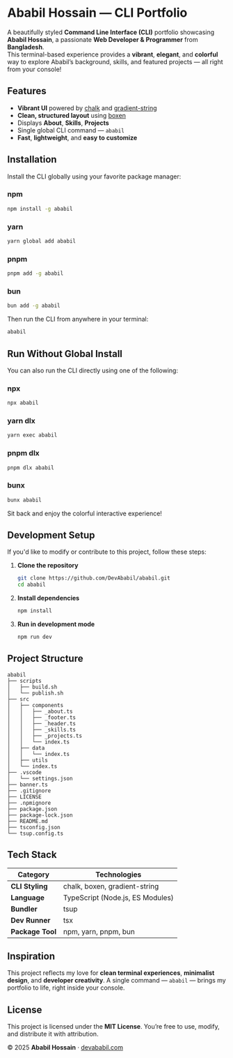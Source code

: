 # Ababil Hossain — CLI Portfolio

A beautifully styled **Command Line Interface (CLI)** portfolio showcasing **Ababil Hossain**, a passionate **Web Developer & Programmer** from **Bangladesh**.  
This terminal-based experience provides a **vibrant**, **elegant**, and **colorful** way to explore Ababil’s background, skills, and featured projects — all right from your console!

## Features

- **Vibrant UI** powered by [chalk](https://www.npmjs.com/package/chalk) and [gradient-string](https://www.npmjs.com/package/gradient-string)
- **Clean, structured layout** using [boxen](https://www.npmjs.com/package/boxen)
- Displays **About**, **Skills**, **Projects**
- Single global CLI command — `ababil`
- **Fast**, **lightweight**, and **easy to customize**

## Installation

Install the CLI globally using your favorite package manager:

### **npm**

```bash
npm install -g ababil
```

### **yarn**

```bash
yarn global add ababil
```

### **pnpm**

```bash
pnpm add -g ababil
```

### **bun**

```bash
bun add -g ababil
```

Then run the CLI from anywhere in your terminal:

```bash
ababil
```

## Run Without Global Install

You can also run the CLI directly using one of the following:

### **npx**

```bash
npx ababil
```

### **yarn dlx**

```bash
yarn exec ababil
```

### **pnpm dlx**

```bash
pnpm dlx ababil
```

### **bunx**

```bash
bunx ababil
```

Sit back and enjoy the colorful interactive experience!

## Development Setup

If you'd like to modify or contribute to this project, follow these steps:

1. **Clone the repository**

   ```bash
   git clone https://github.com/DevAbabil/ababil.git
   cd ababil
   ```

2. **Install dependencies**

   ```bash
   npm install
   ```

3. **Run in development mode**

   ```bash
   npm run dev
   ```

## Project Structure

```
ababil
├── scripts
│   ├── build.sh
│   └── publish.sh
├── src
│   ├── components
│   │   ├── _about.ts
│   │   ├── _footer.ts
│   │   ├── _header.ts
│   │   ├── _skills.ts
│   │   ├── _projects.ts
│   │   └── index.ts
│   ├── data
│   │   └── index.ts
│   ├── utils
│   └── index.ts
├── .vscode
│   └── settings.json
├── banner.ts
├── .gitignore
├── LICENSE
├── .npmignore
├── package.json
├── package-lock.json
├── README.md
├── tsconfig.json
└── tsup.config.ts
```

## Tech Stack

| Category         | Technologies                     |
| ---------------- | -------------------------------- |
| **CLI Styling**  | chalk, boxen, gradient-string    |
| **Language**     | TypeScript (Node.js, ES Modules) |
| **Bundler**      | tsup                             |
| **Dev Runner**   | tsx                              |
| **Package Tool** | npm, yarn, pnpm, bun             |

## Inspiration

This project reflects my love for **clean terminal experiences**, **minimalist design**, and **developer creativity**.
A single command — `ababil` — brings my portfolio to life, right inside your console.

## License

This project is licensed under the **MIT License**.
You’re free to use, modify, and distribute it with attribution.

© 2025 **Ababil Hossain** · [devababil.com](https://devababil.com)

